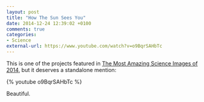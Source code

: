 ```yaml
---
layout: post
title: "How The Sun Sees You"
date: 2014-12-24 12:39:02 +0100
comments: true
categories: 
- Science
external-url: https://www.youtube.com/watch?v=o9BqrSAHbTc
---
```


This is one of the projects featured in [The Most Amazing Science Images of 2014](/2014/12/24/the-most-amazing-science-images-of-2014/), but it deserves a standalone mention:

{% youtube o9BqrSAHbTc %}

Beautiful.